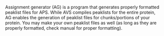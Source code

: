 Assignment generator (AG) is a program that generates properly formatted peaklist files for APS. 
While AVS compiles peaklists for the entire protein, AG enables the generation of peaklist files for chunks/portions of your protein. 
You may make your own peaklist files as well (as long as they are properly formatted, check manual for proper formatting). 
